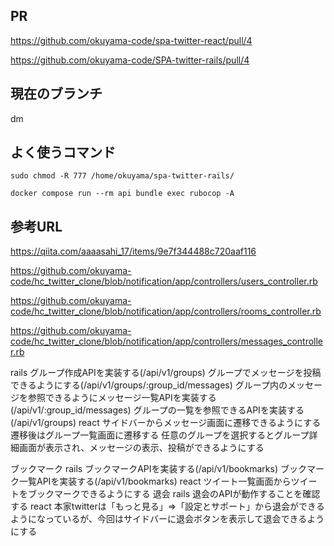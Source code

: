 ## PR
https://github.com/okuyama-code/spa-twitter-react/pull/4

https://github.com/okuyama-code/SPA-twitter-rails/pull/4


## 現在のブランチ
dm

## よく使うコマンド

```
sudo chmod -R 777 /home/okuyama/spa-twitter-rails/
```

```
docker compose run --rm api bundle exec rubocop -A
```

## 参考URL
https://qiita.com/aaaasahi_17/items/9e7f344488c720aaf116

https://github.com/okuyama-code/hc_twitter_clone/blob/notification/app/controllers/users_controller.rb

https://github.com/okuyama-code/hc_twitter_clone/blob/notification/app/controllers/rooms_controller.rb

https://github.com/okuyama-code/hc_twitter_clone/blob/notification/app/controllers/messages_controller.rb

rails
グループ作成APIを実装する(/api/v1/groups)
グループでメッセージを投稿できるようにする(/api/v1/groups/:group_id/messages)
グループ内のメッセージを参照できるようにメッセージ一覧APIを実装する(/api/v1/:group_id/messages)
グループの一覧を参照できるAPIを実装する(/api/v1/groups)
react
サイドバーからメッセージ画面に遷移できるようにする
遷移後はグループ一覧画面に遷移する
任意のグループを選択するとグループ詳細画面が表示され、メッセージの表示、投稿ができるようにする


ブックマーク
rails
ブックマークAPIを実装する(/api/v1/bookmarks)
ブックマーク一覧APIを実装する(/api/v1/bookmarks)
react
ツイート一覧画面からツイートをブックマークできるようにする
退会
rails
退会のAPIが動作することを確認する
react
本家twitterは「もっと見る」=>「設定とサポート」から退会ができるようになっているが、今回はサイドバーに退会ボタンを表示して退会できるようにする


